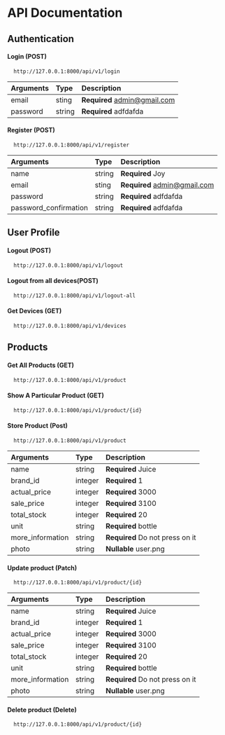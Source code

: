 # API Documentation
## Authentication
#### Login (POST)

```http
  http://127.0.0.1:8000/api/v1/login
```

| Arguments | Type   | Description                  |
| :-------- | :----- | :--------------------------- |
| email     | sting  | **Required** admin@gmail.com |
| password  | string | **Required** adfdafda        |

#### Register (POST)

```http
  http://127.0.0.1:8000/api/v1/register
```

| Arguments             | Type   | Description                  |
| :-------------------- | :----- | :--------------------------- |
| name                  | string | **Required** Joy             |
| email                 | sting  | **Required** admin@gmail.com |
| password              | string | **Required** adfdafda        |
| password_confirmation | string | **Required** adfdafda        |

## User Profile

#### Logout (POST)

```http
  http://127.0.0.1:8000/api/v1/logout
```

#### Logout from all devices(POST)

```http
  http://127.0.0.1:8000/api/v1/logout-all
```

#### Get Devices (GET)

```http
  http://127.0.0.1:8000/api/v1/devices
```

## Products

#### Get All Products (GET)

```http
  http://127.0.0.1:8000/api/v1/product
```


#### Show A Particular Product (GET)

```http
  http://127.0.0.1:8000/api/v1/product/{id}
```

#### Store Product (Post)

```http
  http://127.0.0.1:8000/api/v1/product
```

| Arguments        | Type    | Description                     |
| :-----------     | :------ | :-----------------------------  |
| name             | string  | **Required** Juice              |
| brand_id         | integer | **Required** 1                  |
| actual_price     | integer | **Required** 3000               |
| sale_price       | integer | **Required** 3100               |
| total_stock      | integer | **Required** 20                 |
| unit             | string  | **Required** bottle             |
| more_information | string  | **Required** Do not press on it |
| photo            | string  | **Nullable** user.png           |

#### Update product (Patch)

```http
  http://127.0.0.1:8000/api/v1/product/{id}
```

| Arguments        | Type    | Description                     |
| :-----------     | :------ | :-----------------------------  |
| name             | string  | **Required** Juice              |
| brand_id         | integer | **Required** 1                  |
| actual_price     | integer | **Required** 3000               |
| sale_price       | integer | **Required** 3100               |
| total_stock      | integer | **Required** 20                 |
| unit             | string  | **Required** bottle             |
| more_information | string  | **Required** Do not press on it |
| photo            | string  | **Nullable** user.png           |


#### Delete product (Delete)

```http
  http://127.0.0.1:8000/api/v1/product/{id}
```


